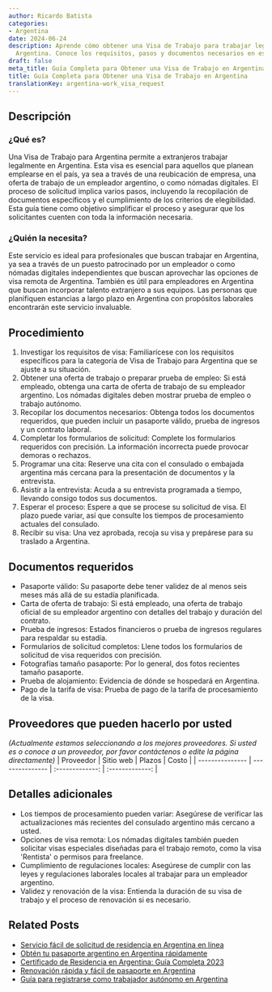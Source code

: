 ```yaml
---
author: Ricardo Batista
categories:
- Argentina
date: 2024-06-24
description: Aprende cómo obtener una Visa de Trabajo para trabajar legalmente en
  Argentina. Conoce los requisitos, pasos y documentos necesarios en esta guía detallada.
draft: false
meta_title: Guía Completa para Obtener una Visa de Trabajo en Argentina
title: Guía Completa para Obtener una Visa de Trabajo en Argentina
translationKey: argentina-work_visa_request
---
```



## Descripción
### ¿Qué es?
Una Visa de Trabajo para Argentina permite a extranjeros trabajar legalmente en Argentina. Esta visa es esencial para aquellos que planean emplearse en el país, ya sea a través de una reubicación de empresa, una oferta de trabajo de un empleador argentino, o como nómadas digitales. El proceso de solicitud implica varios pasos, incluyendo la recopilación de documentos específicos y el cumplimiento de los criterios de elegibilidad. Esta guía tiene como objetivo simplificar el proceso y asegurar que los solicitantes cuenten con toda la información necesaria.

### ¿Quién la necesita?
Este servicio es ideal para profesionales que buscan trabajar en Argentina, ya sea a través de un puesto patrocinado por un empleador o como nómadas digitales independientes que buscan aprovechar las opciones de visa remota de Argentina. También es útil para empleadores en Argentina que buscan incorporar talento extranjero a sus equipos. Las personas que planifiquen estancias a largo plazo en Argentina con propósitos laborales encontrarán este servicio invaluable.

## Procedimiento

1. Investigar los requisitos de visa: Familiarícese con los requisitos específicos para la categoría de Visa de Trabajo para Argentina que se ajuste a su situación.
2. Obtener una oferta de trabajo o preparar prueba de empleo: Si está empleado, obtenga una carta de oferta de trabajo de su empleador argentino. Los nómadas digitales deben mostrar prueba de empleo o trabajo autónomo.
3. Recopilar los documentos necesarios: Obtenga todos los documentos requeridos, que pueden incluir un pasaporte válido, prueba de ingresos y un contrato laboral.
4. Completar los formularios de solicitud: Complete los formularios requeridos con precisión. La información incorrecta puede provocar demoras o rechazos.
5. Programar una cita: Reserve una cita con el consulado o embajada argentina más cercana para la presentación de documentos y la entrevista.
6. Asistir a la entrevista: Acuda a su entrevista programada a tiempo, llevando consigo todos sus documentos.
7. Esperar el proceso: Espere a que se procese su solicitud de visa. El plazo puede variar, así que consulte los tiempos de procesamiento actuales del consulado.
8. Recibir su visa: Una vez aprobada, recoja su visa y prepárese para su traslado a Argentina.

## Documentos requeridos

- Pasaporte válido: Su pasaporte debe tener validez de al menos seis meses más allá de su estadía planificada.
- Carta de oferta de trabajo: Si está empleado, una oferta de trabajo oficial de su empleador argentino con detalles del trabajo y duración del contrato.
- Prueba de ingresos: Estados financieros o prueba de ingresos regulares para respaldar su estadía.
- Formularios de solicitud completos: Llene todos los formularios de solicitud de visa requeridos con precisión.
- Fotografías tamaño pasaporte: Por lo general, dos fotos recientes tamaño pasaporte.
- Prueba de alojamiento: Evidencia de dónde se hospedará en Argentina.
- Pago de la tarifa de visa: Prueba de pago de la tarifa de procesamiento de la visa.

## Proveedores que pueden hacerlo por usted
_(Actualmente estamos seleccionando a los mejores proveedores. Si usted es o conoce a un proveedor, por favor contáctenos o edite la página directamente)_
| Proveedor        |     Sitio web     |     Plazos    |       Costo      |
| --------------- | --------------- |  :-------------: | :-------------: |

## Detalles adicionales

- Los tiempos de procesamiento pueden variar: Asegúrese de verificar las actualizaciones más recientes del consulado argentino más cercano a usted.
- Opciones de visa remota: Los nómadas digitales también pueden solicitar visas especiales diseñadas para el trabajo remoto, como la visa 'Rentista' o permisos para freelance.
- Cumplimiento de regulaciones locales: Asegúrese de cumplir con las leyes y regulaciones laborales locales al trabajar para un empleador argentino.
- Validez y renovación de la visa: Entienda la duración de su visa de trabajo y el proceso de renovación si es necesario.
## Related Posts

- [Servicio fácil de solicitud de residencia en Argentina en línea](https://tramitit.com/es/guides/argentina/solicitud_de_residencia/)
- [Obtén tu pasaporte argentino en Argentina rápidamente](https://tramitit.com/es/guides/argentina/pasaporte_argentino/)
- [Certificado de Residencia en Argentina: Guía Completa 2023](https://tramitit.com/es/guides/argentina/certificado_de_domicilio/)
- [Renovación rápida y fácil de pasaporte en Argentina](https://tramitit.com/es/guides/argentina/renovación_de_pasaporte/)
- [Guía para registrarse como trabajador autónomo en Argentina](https://tramitit.com/es/guides/argentina/inscripción_al_régimen_de_autónomos/)